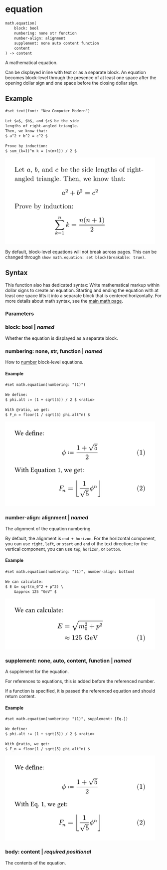 
# equation

```
math.equation(
    block: bool
    numbering: none str function
    number-align: alignment
    supplement: none auto content function
    content
) -> content
```
A mathematical equation.

Can be displayed inline with text or as a separate block. An equation
becomes block-level through the presence of at least one space after the
opening dollar sign and one space before the closing dollar sign.

## Example

<div class="previewed-code">

    #set text(font: "New Computer Modern")

    Let $a$, $b$, and $c$ be the side
    lengths of right-angled triangle.
    Then, we know that:
    $ a^2 + b^2 = c^2 $

    Prove by induction:
    $ sum_(k=1)^n k = (n(n+1)) / 2 $

<div class="preview">

![Preview](/assets/26dc4e81002bbeca5f9a64ad97cfb7fe.png)

</div>

</div>

By default, block-level equations will not break across pages. This can
be changed through
<span class="typ-key">`show`</span>` math`<span class="typ-punct">`.`</span><span class="typ-func">`equation`</span><span class="typ-punct">`:`</span>` `<span class="typ-key">`set`</span>` `<span class="typ-func">`block`</span><span class="typ-punct">`(`</span>`breakable`<span class="typ-punct">`:`</span>` `<span class="typ-key">`true`</span><span class="typ-punct">`)`</span>.

## Syntax

This function also has dedicated syntax: Write mathematical markup
within dollar signs to create an equation. Starting and ending the
equation with at least one space lifts it into a separate block that is
centered horizontally. For more details about math syntax, see the [main
math page](/reference/math/).


### Parameters


### block: bool | _named_

Whether the equation is displayed as a separate block.


### numbering: none, str, function | _named_

How to [number](/reference/model/numbering/) block-level equations.


#### Example

<div class="previewed-code">

    #set math.equation(numbering: "(1)")

    We define:
    $ phi.alt := (1 + sqrt(5)) / 2 $ <ratio>

    With @ratio, we get:
    $ F_n = floor(1 / sqrt(5) phi.alt^n) $

<div class="preview">

![Preview](/assets/202911378a85036c27dd557f74625c28.png)

</div>

</div>


### number-align: alignment | _named_

The alignment of the equation numbering.

By default, the alignment is
`end `<span class="typ-op">`+`</span>` horizon`. For the horizontal
component, you can use `right`, `left`, or `start` and `end` of the text
direction; for the vertical component, you can use `top`, `horizon`, or
`bottom`.


#### Example

<div class="previewed-code">

    #set math.equation(numbering: "(1)", number-align: bottom)

    We can calculate:
    $ E &= sqrt(m_0^2 + p^2) \
        &approx 125 "GeV" $

<div class="preview">

![Preview](/assets/12340ab301fe38101ce51c2197eed635.png)

</div>

</div>


### supplement: none, auto, content, function | _named_

A supplement for the equation.

For references to equations, this is added before the referenced number.

If a function is specified, it is passed the referenced equation and
should return content.


#### Example

<div class="previewed-code">

    #set math.equation(numbering: "(1)", supplement: [Eq.])

    We define:
    $ phi.alt := (1 + sqrt(5)) / 2 $ <ratio>

    With @ratio, we get:
    $ F_n = floor(1 / sqrt(5) phi.alt^n) $

<div class="preview">

![Preview](/assets/2ecbd21a7ecd72183675d76fdf30c1b4.png)

</div>

</div>


### body: content | _required_ _positional_

The contents of the equation.


